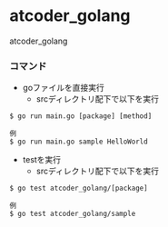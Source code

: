 # atcoder_golang
atcoder_golang

### コマンド
- goファイルを直接実行
  - srcディレクトリ配下で以下を実行
```
$ go run main.go [package] [method]

例
$ go run main.go sample HelloWorld
```

- testを実行
  - srcディレクトリ配下で以下を実行
```
$ go test atcoder_golang/[package]

例
$ go test atcoder_golang/sample
```


